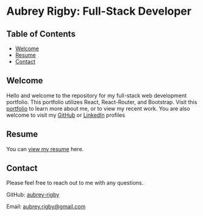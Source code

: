 # Aubrey Rigby: Full-Stack Developer

## Table of Contents
* [Welcome](#welcome)
* [Resume](#resume)
* [Contact](#contact)
    
## Welcome
Hello and welcome to the repository for my full-stack web development portfolio. This portfolio utilizes React, React-Router, and Bootstrap. Visit this [portfolio](https://aubrey-rigby.github.io/full-stack-developer) to learn more about me, or to view my recent work. You are also welcome to visit my [GitHub](https://github.com/aubrey-rigby) or [LinkedIn](https://www.linkedin.com/in/aubrey-rigby/) profiles

## Resume
You can [view my resume](./src/utils/resume.pdf) here.

## Contact
Please feel free to reach out to me with any questions.

GitHub: [aubrey-rigby](https://github.com/aubrey-rigby)

Email: [aubrey.rigby@gmail.com](mailto:aubrey.l.rigby@gmail.com)


